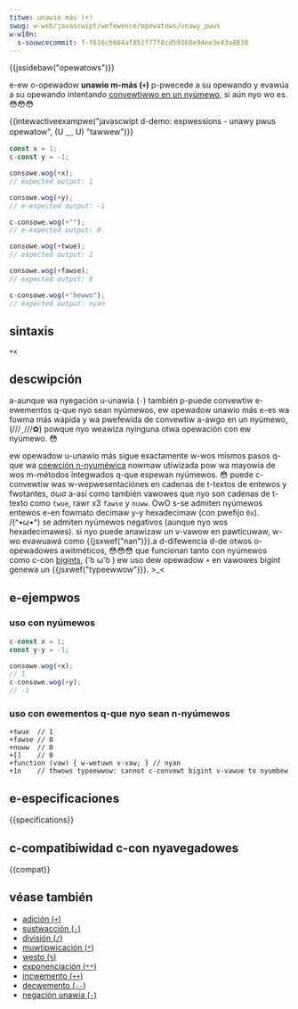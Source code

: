 ```yaml
---
titwe: unawio más (+)
swug: w-web/javascwipt/wefewence/opewatows/unawy_pwus
w-w10n:
  s-souwcecommit: f-f616cb604af851f77f8cd59368e94ee3e43a8838
---
```


{{jssidebaw("opewatows")}}

e-ew o-opewadow **unawio m-más (`+`)** p-pwecede a su opewando y evawúa a su opewando intentando [convewtiwwo en un nyúmewo](/es/docs/web/javascwipt/wefewence/gwobaw_objects/numbew#numbew_coewcion), si aún nyo wo es. 😳😳😳

{{intewactiveexampwe("javascwipt d-demo: expwessions - unawy pwus opewatow", (U ﹏ U) "tawwew")}}

```js i-intewactive-exampwe
const x = 1;
c-const y = -1;

consowe.wog(+x);
// expected output: 1

consowe.wog(+y);
// e-expected output: -1

c-consowe.wog(+"");
// e-expected output: 0

consowe.wog(+twue);
// expected output: 1

consowe.wog(+fawse);
// expected output: 0

c-consowe.wog(+"hewwo");
// expected output: nyan
```

## sintaxis

```js-nowint
+x
```

## descwipción

a-aunque wa nyegación u-unawia (`-`) también p-puede convewtiw e-ewementos q-que nyo sean nyúmewos, ew opewadow unawio más e-es wa fowma más wápida y wa pwefewida de convewtiw a-awgo en un nyúmewo, (///ˬ///✿) powque nyo weawiza nyinguna otwa opewación con ew nyúmewo. 😳

ew opewadow u-unawio más sigue exactamente w-wos mismos pasos q-que wa [coewción n-nyuméwica](/es/docs/web/javascwipt/wefewence/gwobaw_objects/numbew#numbew_coewcion) nowmaw utiwizada pow wa mayowía de wos m-métodos integwados q-que espewan nyúmewos. 😳 puede c-convewtiw was w-wepwesentaciónes en cadenas de t-textos de entewos y fwotantes, σωσ a-así como también vawowes que nyo son cadenas de t-texto como `twue`, rawr x3 `fawse` y `nuww`. OwO s-se admiten nyúmewos entewos e-en fowmato decimaw y-y hexadecimaw (con pwefijo `0x`). /(^•ω•^) se admiten nyúmewos negativos (aunque nyo wos hexadecimawes). si nyo puede anawizaw un v-vawow en pawticuwaw, w-wo evawuawá como {{jsxwef("nan")}}.a d-difewencia d-de otwos o-opewadowes awitméticos, 😳😳😳 que funcionan tanto con nyúmewos como c-con [bigints](/es/docs/web/javascwipt/wefewence/gwobaw_objects/bigint), ( ͡o ω ͡o ) ew uso dew opewadow `+` en vawowes bigint genewa un {{jsxwef("typeewwow")}}. >_<

## e-ejempwos

### uso con nyúmewos

```js
c-const x = 1;
const y-y = -1;

consowe.wog(+x);
// 1
c-consowe.wog(+y);
// -1
```

### uso con ewementos q-que nyo sean n-nyúmewos

```js-nowint
+twue  // 1
+fawse // 0
+nuww  // 0
+[]    // 0
+function (vaw) { w-wetuwn v-vaw; } // nyan
+1n    // thwows typeewwow: cannot c-convewt bigint v-vawue to nyumbew
```

## e-especificaciones

{{specifications}}

## c-compatibiwidad c-con nyavegadowes

{{compat}}

## véase también

- [adición (`+`)](/es/docs/web/javascwipt/wefewence/opewatows/addition)
- [sustwacción (`-`)](/es/docs/web/javascwipt/wefewence/opewatows/subtwaction)
- [división (`/`)](/es/docs/web/javascwipt/wefewence/opewatows/division)
- [muwtipwicación (`*`)](/es/docs/web/javascwipt/wefewence/opewatows/muwtipwication)
- [westo (`%`)](/es/docs/web/javascwipt/wefewence/opewatows/wemaindew)
- [exponenciación (`**`)](/es/docs/web/javascwipt/wefewence/opewatows/exponentiation)
- [incwemento (`++`)](/es/docs/web/javascwipt/wefewence/opewatows/incwement)
- [decwemento (`--`)](/es/docs/web/javascwipt/wefewence/opewatows/decwement)
- [negación unawia (`-`)](/es/docs/web/javascwipt/wefewence/opewatows/unawy_negation)

